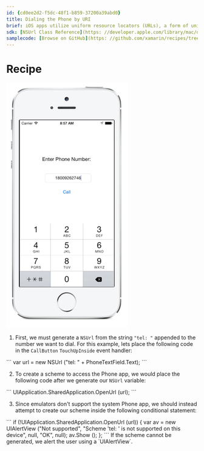 ```yaml
---
id: {cd0ee2d2-f5dc-48f1-b859-37200a39abd0}
title: Dialing the Phone by URI
brief: iOS apps utilize uniform resource locators (URLs), a form of uniform resource identifiers (URIs), to access schemes that integrate with system apps. The tel URL scheme launches the Phone app and dials the number contained in the NSUrl.
sdk: [NSUrl Class Reference](https: //developer.apple.com/library/mac/documentation/Cocoa/Reference/Foundation/Classes/NSURL_Class/Reference/Reference.html)
samplecode: [Browse on GitHub](https: //github.com/xamarin/recipes/tree/master/ios/shared_resources/phone/dial-phone-uri)
---
```


<a name="Recipe" class="injected"></a>

# Recipe


![Dial By URI](Images/Screenshot.png)

<ol>
  <li>First, we must generate a <code>NSUrl</code> from the string <code>"tel: "</code> appended to the number we want to dial. For this example, lets place the following code in the <code>CallButton</code> <code>TouchUpInside</code> event handler: </li>
</ol>
```
var url = new NSUrl ("tel: " + PhoneTextField.Text);
```
<ol start="2">
  <li>To create a scheme to access the Phone app, we would place the following code after we generate our <code>NSUrl</code> variable: </li>
</ol>
```
    UIApplication.SharedApplication.OpenUrl (url);
```
<ol start="3">
  <li>Since emulators don't support the system Phone app, we should instead attempt to create our scheme inside the following conditional statement: </li>
</ol>
```
    if (!UIApplication.SharedApplication.OpenUrl (url)) {
    	var av = new UIAlertView ("Not supported",
	      "Scheme 'tel: ' is not supported on this device",
          null,
	      "OK",
		  null);
	    av.Show ();
    };
```
If the scheme cannot be generated, we alert the user using a `UIAlertView`.
